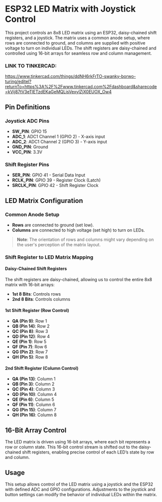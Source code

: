 # ESP32 LED Matrix with Joystick Control

This project controls an 8x8 LED matrix using an ESP32, daisy-chained shift registers, and a joystick. The matrix uses a common anode setup, where rows are connected to ground, and columns are supplied with positive voltage to turn on individual LEDs. The shift registers are daisy-chained and controlled using 16-bit arrays for seamless row and column management.

### LINK TO TINKERCAD:
https://www.tinkercad.com/things/ddNH6rkFrTO-swanky-borwo-turing/editel?returnTo=https%3A%2F%2Fwww.tinkercad.com%2Fdashboard&sharecode=kVij87tV3eTlETzdEKaGeMQLisVexylZjX0EUOX_Ow4

## Pin Definitions

### Joystick ADC Pins
- **SW_PIN**: GPIO 15  
- **ADC_1**: ADC1 Channel 1 (GPIO 2) - X-axis input
- **ADC_2**: ADC1 Channel 2 (GPIO 3) - Y-axis input
- **GND_PIN**: Ground
- **VCC_PIN**: 3.3V

### Shift Register Pins
- **SER_PIN**: GPIO 41 - Serial Data Input
- **RCLK_PIN**: GPIO 39 - Register Clock (Latch)
- **SRCLK_PIN**: GPIO 42 - Shift Register Clock

## LED Matrix Configuration

### Common Anode Setup
- **Rows** are connected to ground (set low).
- **Columns** are connected to high voltage (set high) to turn on LEDs.

> **Note**: The orientation of rows and columns might vary depending on the user's perception of the matrix layout.


### Shift Register to LED Matrix Mapping

#### Daisy-Chained Shift Registers
The shift registers are daisy-chained, allowing us to control the entire 8x8 matrix with 16-bit arrays:
- **1st 8 Bits**: Controls rows
- **2nd 8 Bits**: Controls columns

#### 1st Shift Register (Row Control)
- **QA (Pin 9)**: Row 1
- **QB (Pin 14)**: Row 2
- **QC (Pin 8)**: Row 3
- **QD (Pin 12)**: Row 4
- **QE (Pin 1)**: Row 5
- **QF (Pin 7)**: Row 6
- **QG (Pin 2)**: Row 7
- **QH (Pin 5)**: Row 8

#### 2nd Shift Register (Column Control)
- **QA (Pin 13)**: Column 1
- **QB (Pin 3)**: Column 2
- **QC (Pin 4)**: Column 3
- **QD (Pin 10)**: Column 4
- **QE (Pin 6)**: Column 5
- **QF (Pin 11)**: Column 6
- **QG (Pin 15)**: Column 7
- **QH (Pin 16)**: Column 8

## 16-Bit Array Control

The LED matrix is driven using 16-bit arrays, where each bit represents a row or column state. This 16-bit control stream is shifted out to the daisy-chained shift registers, enabling precise control of each LED’s state by row and column.

## Usage

This setup allows control of the LED matrix using a joystick and the ESP32 with defined ADC and GPIO configurations. Adjustments to the joystick and button settings can modify the behavior of individual LEDs within the matrix.
